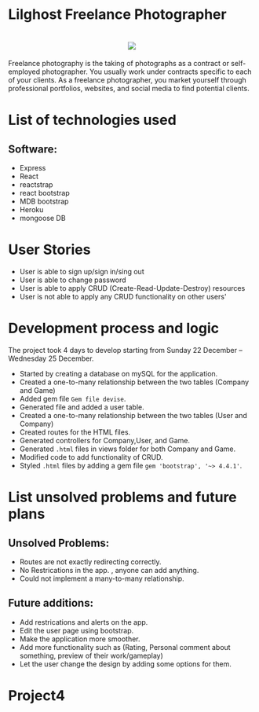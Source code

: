 # Lilghost Freelance Photographer

<h1 align = center>
<img src= https://github.com/LeenaYaseen/connect4/blob/master/pic/logo-aa.png>

</h1>


Freelance photography is the taking of photographs as a contract or self-employed photographer. You usually work under contracts specific to each of your clients. As a freelance photographer, you market yourself through professional portfolios, websites, and social media to find potential clients.


# List of technologies used

## Software:
-	Express
-	React
-	reactstrap
-	react bootstrap
- MDB bootstrap
- Heroku
- mongoose DB


# User Stories

-	User is able to sign up/sign in/sing out
-	User is able to change password
-	User is able to apply CRUD (Create-Read-Update-Destroy) resources
- User is not able to apply any CRUD functionality on other users'


# Development process and logic

The project took 4 days to develop starting from Sunday 22 December – Wednesday 25 December.
<br>

-	Started by creating a database on mySQL for the application.
- Created a one-to-many relationship between the two tables (Company and Game)
-	Added gem file `Gem file devise`.
- Generated file and added a user table.
-	Created a one-to-many relationship between the two tables (User and Company)
-	Created routes for the HTML files.
- Generated controllers for Company,User, and Game.
- Generated `.html` files in views folder for both Company and Game.
- Modified code to add functionality of CRUD.
- Styled `.html` files by adding a gem file `gem 'bootstrap', '~> 4.4.1'`.


# List unsolved problems and future plans

## Unsolved Problems:
-	Routes are not exactly redirecting correctly.
- No Restrications in the app. , anyone can add anything.
- Could not implement a many-to-many relationship.

## Future additions:
-	Add restrications and alerts on the app.
-	Edit the user page using bootstrap.
-	Make the application more smoother.
-	Add more functionality such as (Rating, Personal comment about something, preview of their work/gameplay)
-	Let the user change the design by adding some options for them.






# Project4

